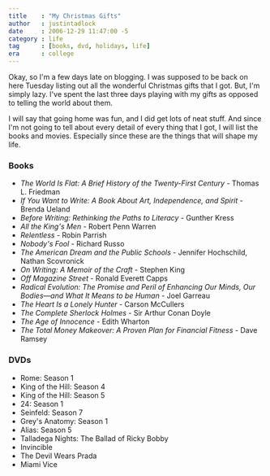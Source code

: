 ```yaml
---
title    : "My Christmas Gifts"
author   : justintadlock
date     : 2006-12-29 11:47:00 -5
category : life
tag      : [books, dvd, holidays, life]
era      : college
---
```


Okay, so I'm a few days late on blogging.  I was supposed to be back on here Tuesday listing out all the wonderful Christmas gifts that I got.  But, I'm simply lazy.  I've spent the last three days playing with my gifts as opposed to telling the world about them.

I will say that going home was fun, and I did get lots of neat stuff.  And since I'm not going to tell about every detail of every thing that I got, I will list the books and movies.  Especially since these are the things that will shape my life.

<h3>Books</h3>

<ul>
<li><i>The World Is Flat: A Brief History of the Twenty-First Century</i> - Thomas L. Friedman</li>
<li><i>If You Want to Write: A Book About Art, Independence, and Spirit</i> - Brenda Ueland</li>
<li><i>Before Writing: Rethinking the Paths to Literacy</i> - Gunther Kress</li>
<li><i>All the King's Men</i> - Robert Penn Warren</li>
<li><i>Relentless</i> - Robin Parrish</li>
<li><i>Nobody's Fool</i> - Richard Russo</li>
<li><i>The American Dream and the Public Schools</i> - Jennifer Hochschild, Nathan Scovronick</li>
<li><i>On Writing: A Memoir of the Craft</i> - Stephen King</li>
<li><i>Off Magazine Street</i> - Ronald Everett Capps</li>
<li><i>Radical Evolution: The Promise and Peril of Enhancing Our Minds, Our Bodies&mdash;and What It Means to be Human</i> - Joel Garreau</li>
<li><i>The Heart Is a Lonely Hunter</i> - Carson McCullers</li>
<li><i>The Complete Sherlock Holmes</i> - Sir Arthur Conan Doyle</li>
<li><i>The Age of Innocence</i> - Edith Wharton</li>
<li><i>The Total Money Makeover: A Proven Plan for Financial Fitness</i> - Dave Ramsey</li>
</ul>

<h3>DVDs</h3>

<ul>
<li>Rome: Season 1</li>
<li>King of the Hill: Season 4</li>
<li>King of the Hill: Season 5</li>
<li>24: Season 1</li>
<li>Seinfeld: Season 7</li>
<li>Grey's Anatomy: Season 1</li>
<li>Alias: Season 5</li>
<li>Talladega Nights: The Ballad of Ricky Bobby</li>
<li>Invincible</li>
<li>The Devil Wears Prada</li>
<li>Miami Vice</li>
</ul>
